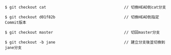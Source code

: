 ```
$ git checkout cat									// 切換HEAD到cat分支
```

```
$ git checkout d01f82b								// 切換HEAD到指定Commit版本
```

```
$ git checkout master								// 切回master分支
```

```
$ git checkout -b jane								// 建立分支後並切換到jane分支
```